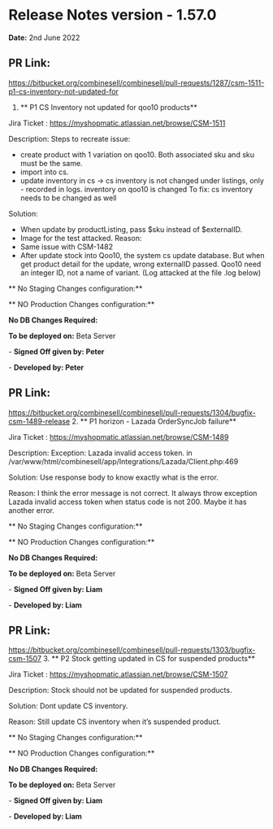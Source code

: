 # Release Notes version - 1.57.0

**Date:** 2nd June 2022
## PR Link:
https://bitbucket.org/combinesell/combinesell/pull-requests/1287/csm-1511-p1-cs-inventory-not-updated-for
1. ** P1 CS Inventory not updated for qoo10 products**

Jira Ticket : https://myshopmatic.atlassian.net/browse/CSM-1511

Description: Steps to recreate issue:
- create product with 1 variation on qoo10. Both associated sku and sku must be the same.
- import into cs.
- update inventory in cs → cs inventory is not changed under listings, only - recorded in logs. inventory on qoo10 is changed
To fix: cs inventory needs to be changed as well

Solution:
- When update by productListing, pass $sku instead of $externalID. 
- Image for the test attacked.
Reason:
- Same issue with CSM-1482
- After update stock into Qoo10, the system cs update database. But when get product detail for the update, wrong externalID passed. Qoo10 need an integer ID, not a name of variant. (Log attacked at the file .log below) 

** No Staging Changes configuration:**

** NO Production Changes configuration:**

**No DB Changes Required:**

**To be deployed on:** Beta Server

\- **Signed Off given by: Peter**

\- **Developed by: Peter**

## PR Link:
https://bitbucket.org/combinesell/combinesell/pull-requests/1304/bugfix-csm-1489-release
2. ** P1 horizon - Lazada OrderSyncJob failure**

Jira Ticket : https://myshopmatic.atlassian.net/browse/CSM-1489

Description: Exception: Lazada invalid access token. in /var/www/html/combinesell/app/Integrations/Lazada/Client.php:469

Solution: Use response body to know exactly what is the error.

Reason: I think the error message is not correct. It always throw exception Lazada invalid access token when status code is not 200. Maybe it has another error.

** No Staging Changes configuration:**

** NO Production Changes configuration:**

**No DB Changes Required:**

**To be deployed on:** Beta Server

\- **Signed Off given by: Liam**

\- **Developed by: Liam**

## PR Link:
https://bitbucket.org/combinesell/combinesell/pull-requests/1303/bugfix-csm-1507
3. ** P2 Stock getting updated in CS for suspended products**

Jira Ticket : https://myshopmatic.atlassian.net/browse/CSM-1507

Description: Stock should not be updated for suspended products.

Solution: Dont update CS inventory.

Reason: Still update CS inventory when it’s suspended product.

** No Staging Changes configuration:**

** NO Production Changes configuration:**

**No DB Changes Required:**

**To be deployed on:** Beta Server

\- **Signed Off given by: Liam**

\- **Developed by: Liam**